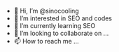 - 👋 Hi, I’m @sinocooling
- 👀 I’m interested in SEO and codes
- 🌱 I’m currently learning SEO
- 💞️ I’m looking to collaborate on ...
- 📫 How to reach me ...

<!---
sinocooling/sinocooling is a ✨ special ✨ repository because its `README.md` (this file) appears on your GitHub profile.
You can click the Preview link to take a look at your changes.
--->

